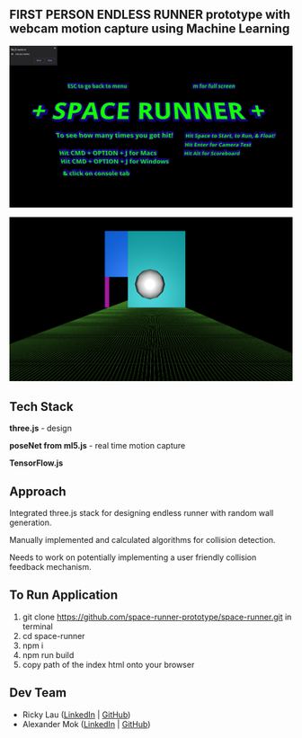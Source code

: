 ## FIRST PERSON ENDLESS RUNNER prototype with webcam motion capture using Machine Learning

![space-runner-homescreen](./space-runner.png)

![space-runner-gameplay](./space-runner-gameplay.png)

## Tech Stack

**three.js** - design

**poseNet from ml5.js** - real time motion capture

**TensorFlow.js**

## Approach

Integrated three.js stack for designing endless runner with random wall generation.

Manually implemented and calculated algorithms for collision detection.

Needs to work on potentially implementing a user friendly collision feedback mechanism.

## To Run Application

1. git clone https://github.com/space-runner-prototype/space-runner.git in terminal
2. cd space-runner
3. npm i
4. npm run build
5. copy path of the index html onto your browser

## Dev Team

- Ricky Lau ([LinkedIn](https://www.linkedin.com/in/rickylaudev) | [GitHub](https://github.com/erick805))
- Alexander Mok ([LinkedIn](https://www.linkedin.com/in/mok-alexander/) | [GitHub](https://github.com/MistuhMok))

